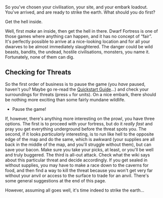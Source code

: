 So you've chosen your civilisation, your site, and your embark loadout.
You've arrived, and are ready to strike the earth. What should you do
first?

Get the hell inside.

Well, first *make* an inside, then get the hell in there. Dwarf Fortress
is one of those games where anything can happen, and it has no concept
of “fair”. It's perfectly possible to arrive at a nice-looking location
and for all your dwarves to be almost immediately slaughtered. The
danger could be wild beasts, bandits, the undead, hostile civilisations,
monsters, you name it. Fortunately, none of them can dig.

Checking for Threats
--------------------

So the first order of business is to pause the game (you *have* paused,
haven't you? Maybe go re-read the 
[Quickstart Guide](http://dwarffortresswiki.org/index.php/Quickstart_Guide "wikilink")…) and check your surroundings for
threats (press `u` for units). On a nice embark, there should be nothing 
more exciting than some fairly mundane wildlife.

- Pause the game!

If, however, there's anything more interesting on the prowl, you have
three options. The first is to proceed with your fortress, but do it
*really fast* and pray you get everything underground before the threat
spots you. The second, if it looks *particularly* interesting, is to run
like hell to the opposite edge of the map and do the same, which is
awkward (your supplies are all back in the middle of the map, and you'll
struggle without them), but can save your bacon. Make sure you take your
picks, at least, or you'll be well and truly buggered. The third is
all-out attack. Check what the wiki says about this particular threat
and decide accordingly. If you get sealed in without supplies, you may
have to make a race down to the caverns for food, and then find a way to
kill the threat because you won't get very far without your anvil or
access to the surface to trade for an anvil. There's some general
suggestions at the end of this page. 

However, assuming all goes well, it's time indeed to strike the earth...
